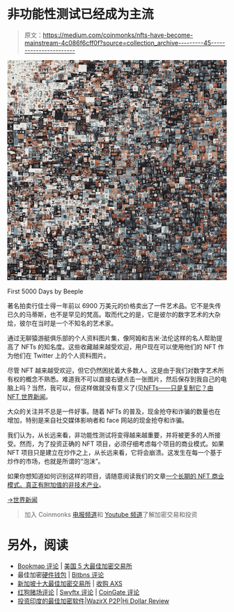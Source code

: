 # 非功能性测试已经成为主流

> 原文：<https://medium.com/coinmonks/nfts-have-become-mainstream-4c086f6cff0f?source=collection_archive---------45----------------------->

![](img/e1be2e3c8db3b5e83ea99d884e48146b.png)

First 5000 Days by Beeple

著名拍卖行佳士得一年前以 6900 万美元的价格卖出了一件艺术品。它不是失传已久的马蒂斯，也不是罕见的梵高。取而代之的是，它是彼尔的数字艺术的大杂烩，彼尔在当时是一个不知名的艺术家。

通过无聊猿游艇俱乐部的个人资料图片集，像阿姆和吉米·法伦这样的名人帮助提高了 NFTs 的知名度。这些收藏越来越受欢迎，用户现在可以使用他们的 NFT 作为他们在 Twitter 上的个人资料图片。

尽管 NFT 越来越受欢迎，但它仍然困扰着大多数人。这是由于我们对数字艺术所有权的概念不熟悉。难道我不可以直接右键点击一张图片，然后保存到我自己的电脑上吗？当然，我可以，但这样做就没有意义了(见[NFTs——只是复制它？由 NFT 世界新闻](/coinmonks/nfts-just-copy-it-f2844ab8f617)。

大众的关注并不总是一件好事。随着 NFTs 的普及，现金抢夺和诈骗的数量也在增加，特别是来自社交媒体影响者和 face 网站的现金抢夺和诈骗。

我们认为，从长远来看，非功能性测试将变得越来越重要，并将被更多的人所接受。然而，为了投资正确的 NFT 项目，必须仔细考虑每个项目的商业模式。如果 NFT 项目只是建立在炒作之上，从长远来看，它将会崩溃。这发生在每一个基于炒作的市场，也就是所谓的“泡沫”。

如果你想知道如何识别这样的项目，请随意阅读我们的文章[一个长期的 NFT 商业模式。真正有附加值的非技术产业](/@nftworldnews/a-long-term-nft-business-model-e1da7ca24d04)。

[→世界新闻](https://nft-world.news/#/)

> 加入 Coinmonks [电报频道](https://t.me/coincodecap)和 [Youtube 频道](https://www.youtube.com/c/coinmonks/videos)了解加密交易和投资

# 另外，阅读

*   [Bookmap 评论](https://coincodecap.com/bookmap-review-2021-best-trading-software) | [美国 5 大最佳加密交易所](https://coincodecap.com/crypto-exchange-usa)
*   最佳加密[硬件钱包](/coinmonks/hardware-wallets-dfa1211730c6) | [Bitbns 评论](/coinmonks/bitbns-review-38256a07e161)
*   [新加坡十大最佳加密交易所](https://coincodecap.com/crypto-exchange-in-singapore) | [收购 AXS](https://coincodecap.com/buy-axs-token)
*   [红狗赌场评论](https://coincodecap.com/red-dog-casino-review) | [Swyftx 评论](https://coincodecap.com/swyftx-review) | [CoinGate 评论](https://coincodecap.com/coingate-review)
*   [投资印度的最佳加密软件](https://coincodecap.com/best-crypto-to-invest-in-india-in-2021)|[WazirX P2P](https://coincodecap.com/wazirx-p2p)|[Hi Dollar Review](https://coincodecap.com/hi-dollar-review)